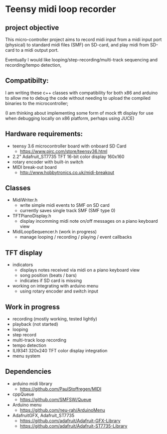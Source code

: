 # Teensy midi loop recorder
## project objective

This micro-controller project aims to record midi input from a midi input port (physical) to standard midi files (SMF) on SD-card, and play midi from SD-card to a midi output port.  

Eventually I would like looping/step-recording/multi-track sequencing and recording/tempo detection, 

## Compatibilty:
I am writing these c++ classes with compatibility for both x86 and arduino to allow me to debug the code without needing to upload the compiled binaries to the microcontroller; 

(I am thinking about implementing some form of mock tft display for use when debugging locally on x86 platform, perhaps using JUCE)  

## Hardware requirements:
  * teensy 3.6 microcontroller board with onboard SD Card
    * https://www.pjrc.com/store/teensy36.html
  * 2.2" Adafruit_ST7735 TFT 16-bit color display 160x160
  * rotary encoder with built-in switch
  * MIDI break-out board 
    * http://www.hobbytronics.co.uk/midi-breakout

## Classes
  * MidiWriter.h
    * write simple midi events to SMF on SD card 
    * currently saves single track SMF (SMF type 0)
  * TFTPianoDisplay.h
    * display incomming midi note on/off messages on a piano keyboard view
  * MidiLoopSequencer.h (work in progress)
    * manage looping / recording / playing / event callbacks
  
## TFT display
  * indicators
    * displays notes received via midi on a piano keyboard view
    * song position (beats / bars)
    * indicates if SD card is missing
  * working on integrating with arduino menu
    * using rotary encoder and switch input

## Work in progress
  * recording (mostly working, tested lightly)
  * playback (not started)
  * looping
  * step record
  * multi-track loop recording
  * tempo detection
  * ILI9341 320x240 TFT color display integration
  * menu system

## Dependencies
* arduino midi library 
  * https://github.com/PaulStoffregen/MIDI
* cppQueue 
  * https://github.com/SMFSW/Queue
* Arduino menu 
  * https://github.com/neu-rah/ArduinoMenu
* AdafruitGFX, Adafruit_ST7735
  * https://github.com/adafruit/Adafruit-GFX-Library 
  * https://github.com/adafruit/Adafruit-ST7735-Library
